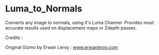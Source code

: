 # Luma_to_Normals

Converts any image to normals, using it's Luma Channel. Provides most accurate results used on displacement maps or Zdepth passes.

Credits :

Original Gizmo by Erwan Leroy :
www.erwanleroy.com
